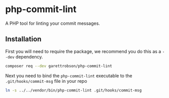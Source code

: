 # php-commit-lint

A PHP tool for linting your commit messages.

## Installation

First you will need to require the package, we recommend you do this as a `--dev` dependency.

```sh
composer req --dev garettrobson/php-commit-lint
```

Next you need to bind the `php-commit-lint` executable to the `.git/hooks/commit-msg` file in your repo

```sh
ln -s ../../vendor/bin/php-commit-lint .git/hooks/commit-msg
```
